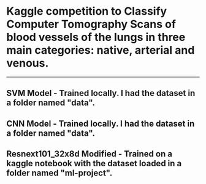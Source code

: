 # Kaggle competition to Classify Computer Tomography Scans of blood vessels of the lungs in three main categories: native, arterial and venous.

------

## SVM Model - Trained locally. I had the dataset in a folder named "data".

## CNN Model - Trained locally. I had the dataset in a folder named "data".

## Resnext101_32x8d Modified - Trained on a kaggle notebook with the dataset loaded in a folder named "ml-project".
